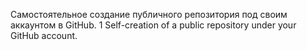 Самостоятельное создание публичного репозитория под своим аккаунтом в GitHub.
1 Self-creation of a public repository under your GitHub account.
